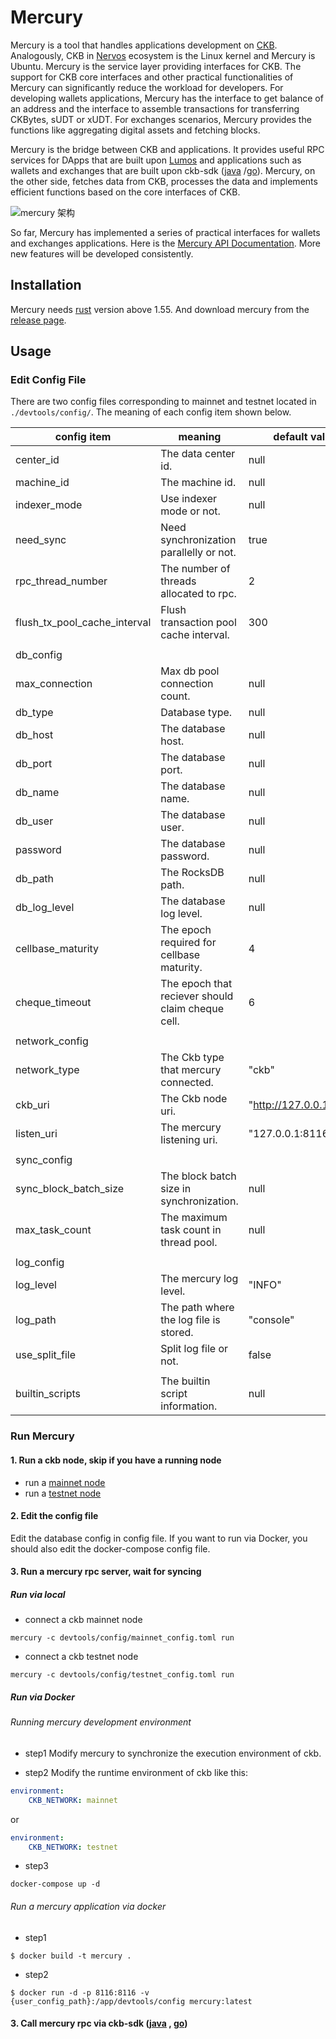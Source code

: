 # Mercury

Mercury is a tool that handles applications development on [CKB](https://github.com/nervosnetwork/ckb). 
Analogously, CKB in [Nervos](https://www.nervos.org/) ecosystem is the Linux kernel and Mercury is Ubuntu. 
Mercury is the service layer providing interfaces for CKB. 
The support for CKB core interfaces and other practical functionalities of Mercury can significantly reduce the workload for developers. 
For developing wallets applications, Mercury has the interface to get balance of an address and the interface to assemble transactions for transferring CKBytes, sUDT or xUDT. 
For exchanges scenarios, Mercury provides the functions like aggregating digital assets and fetching blocks.

Mercury is the bridge between CKB and applications. 
It provides useful RPC services for DApps that are built upon [Lumos](https://github.com/nervosnetwork/lumos) and applications such as wallets and exchanges that are built upon ckb-sdk ([java](https://github.com/nervosnetwork/ckb-sdk-java) /[go](https://github.com/nervosnetwork/ckb-sdk-go)). 
Mercury, on the other side, fetches data from CKB, processes the data and implements efficient functions based on the core interfaces of CKB.

![mercury 架构](https://user-images.githubusercontent.com/32355308/126034305-b7bef7d5-c52c-498b-94c4-115690223a88.png)

So far, Mercury has implemented a series of practical interfaces for wallets and exchanges applications.
Here is the [Mercury API Documentation](https://github.com/nervosnetwork/mercury/blob/main/core/rpc/README.md). 
More new features will be developed consistently.

## Installation

Mercury needs [rust](https://www.rust-lang.org/) version above 1.55. And download mercury from the [release page](https://github.com/nervosnetwork/mercury/releases).

## Usage

### Edit Config File

There are two config files corresponding to mainnet and testnet located in `./devtools/config/`. The meaning of each config item shown below.



| config item                  | meaning                                           | default value           |
| ---------------------------- | ------------------------------------------------- | ----------------------- |
| center_id                    | The data center id.                               | null                    |
| machine_id                   | The machine id.                                   | null                    |
| indexer_mode                 | Use indexer mode or not.                          | null                    |
| need_sync                    | Need synchronization parallelly or not.           | true                    |
| rpc_thread_number            | The number of threads allocated to rpc.           | 2                       |
| flush_tx_pool_cache_interval | Flush transaction pool cache interval.            | 300                     |
|                              |                                                   |                         |
| db_config                    |                                                   |                         |
| max_connection               | Max db pool connection count.                     | null                    |
| db_type                      | Database type.                                    | null                    |
| db_host                      | The database host.                                | null                    |
| db_port                      | The database port.                                | null                    |
| db_name                      | The database name.                                | null                    |
| db_user                      | The database user.                                | null                    |
| password                     | The database password.                            | null                    |
| db_path                      | The RocksDB path.                                 | null                    |
| db_log_level                 | The database log level.                           | null                    |
| cellbase_maturity            | The epoch required for cellbase maturity.         | 4                       |
| cheque_timeout               | The epoch that reciever should claim cheque cell. | 6                       |
|                              |                                                   |                         |
| network_config               |                                                   |                         |
| network_type                 | The Ckb type that mercury connected.              | "ckb"                   |
| ckb_uri                      | The Ckb node uri.                                 | "http://127.0.0.1:8114" |
| listen_uri                   | The mercury listening uri.                        | "127.0.0.1:8116"        |
|                              |                                                   |                         |
| sync_config                  |                                                   |                         |
| sync_block_batch_size        | The block batch size in synchronization.          | null                    |
| max_task_count               | The maximum task count in thread pool.            | null                    |
|                              |                                                   |                         |
| log_config                   |                                                   |                         |
| log_level                    | The mercury log level.                            | "INFO"                  |
| log_path                     | The path where the log file is stored.            | "console"               |
| use_split_file               | Split log file or not.                            | false                   |
|                              |                                                   |                         |
| builtin_scripts              | The builtin script information.                   | null                    |

### Run Mercury

#### 1. Run a ckb node, skip if you have a running node

- run a [mainnet node](https://docs.nervos.org/docs/basics/guides/mainnet)
- run a [testnet node](https://docs.nervos.org/docs/basics/guides/testnet)

#### 2. Edit the config file
Edit the database config in config file. If you want to run via Docker, you should also edit the docker-compose config file.

#### 3. Run a mercury rpc server, wait for syncing

##### Run via local
- connect a ckb mainnet node

```shell
mercury -c devtools/config/mainnet_config.toml run
```

- connect a ckb testnet node

```shell
mercury -c devtools/config/testnet_config.toml run
```

##### Run via Docker
###### Running mercury development environment

- step1
Modify mercury to synchronize the execution environment of ckb.

- step2
Modify the runtime environment of ckb like this:

```yml
environment:
    CKB_NETWORK: mainnet
```

or

```yml
environment:
    CKB_NETWORK: testnet
```

- step3
```shell
docker-compose up -d
```

###### Run a mercury application via docker

- step1
```shell
$ docker build -t mercury .
```

- step2
```shell
$ docker run -d -p 8116:8116 -v {user_config_path}:/app/devtools/config mercury:latest
```

#### 3. Call mercury rpc via ckb-sdk ([java](https://github.com/nervosnetwork/ckb-sdk-java) , [go](https://github.com/nervosnetwork/ckb-sdk-go))
